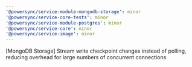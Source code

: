 ```yaml
---
'@powersync/service-module-mongodb-storage': minor
'@powersync/service-core-tests': minor
'@powersync/service-module-postgres': minor
'@powersync/service-core': minor
'@powersync/service-image': minor
---
```


[MongoDB Storage] Stream write checkpoint changes instead of polling, reducing overhead for large numbers of concurrent connections
